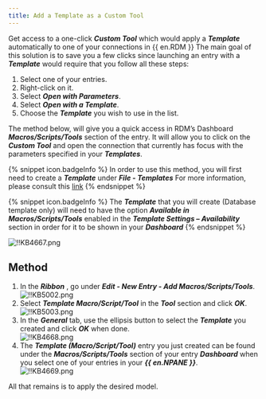 ```yaml
---
title: Add a Template as a Custom Tool
---
```

Get access to a one-click ***Custom Tool*** which would apply a ***Template*** automatically to one of your connections in {{ en.RDM }} The main goal of this solution is to save you a few clicks since launching an entry with a ***Template*** would require that you follow all these steps:

1. Select one of your entries.
1. Right-click on it.
1. Select ***Open with Parameters***.
1. Select ***Open with a Template***.
1. Choose the ***Template*** you wish to use in the list.

The method below, will give you a quick access in RDM’s Dashboard ***Macros/Scripts/Tools*** section of the entry. It will allow you to click on the ***Custom Tool*** and open the connection that currently has focus with the parameters specified in your ***Templates***.

{% snippet icon.badgeInfo %}
In order to use this method, you will first need to create a ***Template*** under ***File - Templates*** For more information, please consult this [link](/rdm/windows/commands/file/templates/)
{% endsnippet %}

{% snippet icon.badgeInfo %}
The ***Template*** that you will create (Database template only) will need to have the option ***Available in Macros/Scripts/Tools*** enabled in the ***Template Settings – Availability*** section in order for it to be shown in your ***Dashboard***
{% endsnippet %}

![!!KB4667.png](https://webdevolutions.azureedge.net/docs/en/kb/KB4667.png)

## Method

1. In the ***Ribbon*** , go under ***Edit - New Entry - Add Macros/Scripts/Tools***.  
![!!KB5002.png](https://webdevolutions.azureedge.net/docs/en/kb/KB5002.png)
1. Select ***Template Macro/Script/Tool*** in the ***Tool*** section and click ***OK***.  
![!!KB5003.png](https://webdevolutions.azureedge.net/docs/en/kb/KB5003.png)
1. In the ***General*** tab, use the ellipsis button to select the ***Template*** you created and click ***OK*** when done.  
![!!KB4668.png](https://webdevolutions.azureedge.net/docs/en/kb/KB4668.png)
1. The ***Template (Macro/Script/Tool)*** entry you just created can be found under the ***Macros/Scripts/Tools*** section of your entry ***Dashboard*** when you select one of your entries in your ***{{ en.NPANE }}***.  
![!!KB4669.png](https://webdevolutions.azureedge.net/docs/en/kb/KB4669.png)  

All that remains is to apply the desired model.
